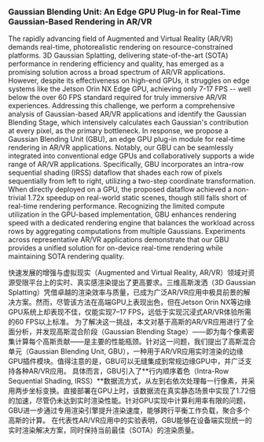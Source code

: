 ### Gaussian Blending Unit: An Edge GPU Plug-in for Real-Time Gaussian-Based Rendering in AR/VR

The rapidly advancing field of Augmented and Virtual Reality (AR/VR) demands real-time, photorealistic rendering on resource-constrained platforms. 3D Gaussian Splatting, delivering state-of-the-art (SOTA) performance in rendering efficiency and quality, has emerged as a promising solution across a broad spectrum of AR/VR applications. However, despite its effectiveness on high-end GPUs, it struggles on edge systems like the Jetson Orin NX Edge GPU, achieving only 7-17 FPS -- well below the over 60 FPS standard required for truly immersive AR/VR experiences. Addressing this challenge, we perform a comprehensive analysis of Gaussian-based AR/VR applications and identify the Gaussian Blending Stage, which intensively calculates each Gaussian's contribution at every pixel, as the primary bottleneck. In response, we propose a Gaussian Blending Unit (GBU), an edge GPU plug-in module for real-time rendering in AR/VR applications. Notably, our GBU can be seamlessly integrated into conventional edge GPUs and collaboratively supports a wide range of AR/VR applications. Specifically, GBU incorporates an intra-row sequential shading (IRSS) dataflow that shades each row of pixels sequentially from left to right, utilizing a two-step coordinate transformation. When directly deployed on a GPU, the proposed dataflow achieved a non-trivial 1.72x speedup on real-world static scenes, though still falls short of real-time rendering performance. Recognizing the limited compute utilization in the GPU-based implementation, GBU enhances rendering speed with a dedicated rendering engine that balances the workload across rows by aggregating computations from multiple Gaussians. Experiments across representative AR/VR applications demonstrate that our GBU provides a unified solution for on-device real-time rendering while maintaining SOTA rendering quality.

快速发展的增强与虚拟现实（Augmented and Virtual Reality, AR/VR）领域对资源受限平台上的实时、真实感渲染提出了更高要求。三维高斯泼洒（3D Gaussian Splatting）凭借卓越的渲染效率与质量，已成为广泛AR/VR应用中极具前景的解决方案。然而，尽管该方法在高端GPU上表现出色，但在Jetson Orin NX等边缘GPU系统上却表现不佳，仅能实现7–17 FPS，远低于实现沉浸式AR/VR体验所需的60 FPS以上标准。
为了解决这一挑战，本文对基于高斯的AR/VR应用进行了全面分析，并发现高斯混合阶段（Gaussian Blending Stage）——即为每个像素密集计算每个高斯贡献——是主要的性能瓶颈。针对这一问题，我们提出了高斯混合单元（Gaussian Blending Unit, GBU），一种用于AR/VR应用实时渲染的边缘GPU插件模块。值得注意的是，GBU可以无缝集成到常规边缘GPU中，并广泛支持各种AR/VR应用。
具体而言，GBU引入了**行内顺序着色（Intra-Row Sequential Shading, IRSS）**数据流方式，从左到右依次处理每一行像素，并采用两步坐标变换。直接部署在GPU上时，该数据流在真实静态场景中实现了1.72倍的加速，尽管仍未达到实时渲染性能。针对GPU实现中计算利用率有限的问题，GBU进一步通过专用渲染引擎提升渲染速度，能够跨行平衡工作负载，聚合多个高斯的计算。
在代表性AR/VR应用中的实验表明，GBU能够在设备端实现统一的实时渲染解决方案，同时保持当前最佳（SOTA）的渲染质量。
